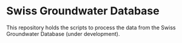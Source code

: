 # Swiss Groundwater Database

This repository holds the scripts to process the data from the Swiss Groundwater Database (under development).
